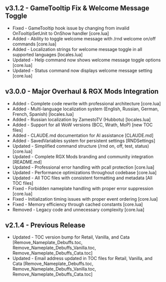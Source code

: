 ## v3.1.2 - GameTooltip Fix & Welcome Message Toggle

- Fixed - GameTooltip hook issue by changing from invalid OnTooltipSetUnit to OnShow handler [core.lua]
- Added - Ability to toggle welcome message with /rnd welcome on/off commands [core.lua]
- Added - Localization strings for welcome message toggle in all supported languages [locales.lua]
- Updated - Help command now shows welcome message toggle options [core.lua]
- Updated - Status command now displays welcome message setting [core.lua]

## v3.0.0 - Major Overhaul & RGX Mods Integration

- Added - Complete code rewrite with professional architecture [core.lua]
- Added - Multi-language localization system (English, Russian, German, French, Spanish) [locales.lua]
- Added - Russian localization by ZamestoTV (Hubbotu) [locales.lua]
- Added - Support for all WoW versions (BCC, Wrath, MoP) [new TOC files]
- Added - CLAUDE.md documentation for AI assistance [CLAUDE.md]
- Added - SavedVariables system for persistent settings [RNDSettings]
- Updated - Simplified command structure (/rnd on, off, test, status) [core.lua]
- Updated - Complete RGX Mods branding and community integration [README.md]
- Updated - Professional error handling with pcall protection [core.lua]
- Updated - Performance optimizations throughout codebase [core.lua]
- Updated - All TOC files with consistent formatting and metadata [All TOC files]
- Fixed - Forbidden nameplate handling with proper error suppression [core.lua]
- Fixed - Initialization timing issues with proper event ordering [core.lua]
- Fixed - Memory efficiency through cached constants [core.lua]
- Removed - Legacy code and unnecessary complexity [core.lua]

## v2.1.4 - Previous Release

- Updated - TOC version bump for Retail, Vanilla, and Cata [Remove_Nameplate_Debuffs.toc, Remove_Nameplate_Debuffs_Vanilla.toc, Remove_Nameplate_Debuffs_Cata.toc]
- Updated - Email address updated in TOC files for Retail, Vanilla, and Cata [Remove_Nameplate_Debuffs.toc, Remove_Nameplate_Debuffs_Vanilla.toc, Remove_Nameplate_Debuffs_Cata.toc]
